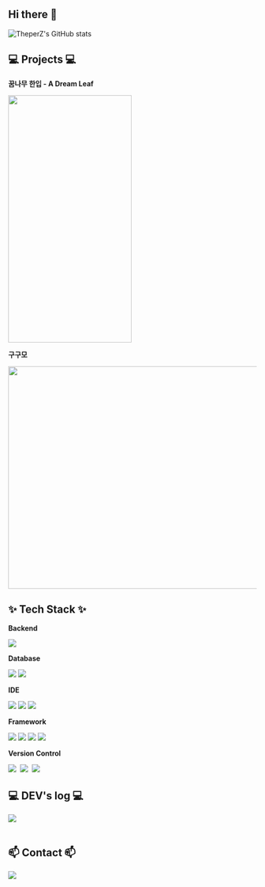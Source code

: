 ## Hi there 👋

<!--
**TheperZ/TheperZ** is a ✨ _special_ ✨ repository because its `README.md` (this file) appears on your GitHub profile.

Here are some ideas to get you started:

- 🔭 I’m currently working on ...
- 🌱 I’m currently learning ...
- 👯 I’m looking to collaborate on ...
- 🤔 I’m looking for help with ...
- 💬 Ask me about ...
- 📫 How to reach me: ...
- 😄 Pronouns: ...
- ⚡ Fun fact: ...
-->

![TheperZ's GitHub stats](https://github-readme-stats.vercel.app/api?username=TheperZ&hide=contribs,prs)

## 💻 Projects 💻
  <p><strong> 꿈나무 한입 - A Dream Leaf </strong></p>
  <img src="https://github.com/SunEom/a-Dream-Leaf/assets/75257785/0959f7f6-5659-4bda-8681-7ff4b1b111f0" width="250" height="500"/>
  <p><strong> 구구모 </strong><p>
  <img src="https://github.com/gugumo-service/gugumo_frontend/assets/96280450/a25dc9db-e28d-4310-b252-21f14b9147b9" width="750" height="450">

## ✨ Tech Stack ✨
<p><strong>Backend</strong></p>
<div>
    <img src="https://img.shields.io/badge/Java-007396?style=for-the-badge&logo=Java&logoColor=white">
</div>
<p><strong>Database</strong></p>
<div>
    <img src="https://img.shields.io/badge/MySQL-4479A1?style=for-the-badge&logo=MySQL&logoColor=white">
    <img src="https://img.shields.io/badge/PostgreSQL-4169E1?style=for-the-badge&logo=PostgreSQL&logoColor=white"> 
</div>
<p><strong>IDE</strong></p>
<div>
    <img src="https://img.shields.io/badge/IntelliJ-000000?style=for-the-badge&logo=IntelliJ IDEA&logoColor=white">
    <img src="https://camo.githubusercontent.com/c891389a25d8399ac59099761b21a8b84fb064a40b486792b10df9413cf6293b/68747470733a2f2f696d672e736869656c64732e696f2f62616467652f56697375616c25323053747564696f2d3543324439312e7376673f7374796c653d666f722d7468652d6261646765266c6f676f3d76697375616c2d73747564696f266c6f676f436f6c6f723d7768697465">
    <img src="https://img.shields.io/badge/VIM-019733?style=for-the-badge&logo=Vim&logoColor=white"> 
</div>
<p><strong>Framework</strong></p>
<div>
    <img src="https://img.shields.io/badge/Spring-6DB33F?style=for-the-badge&logo=Spring&logoColor=white"> 
    <img src="https://img.shields.io/badge/Spring Boot-6DB33F?style=for-the-badge&logo=spring boot&logoColor=white">
    <img src="https://img.shields.io/badge/Spring Data JPA-6DB33F?style=for-the-badge&logo=spring boot&logoColor=white"> 
    <img src="https://img.shields.io/badge/QueryDSL-4479A1?style=for-the-badge">
</div>
<p><strong>Version Control</strong></p>
<div>
  <img src="https://img.shields.io/badge/git-F05033.svg?style=for-the-badge&logo=git&logoColor=white" />&nbsp
  <img src="https://img.shields.io/badge/github-181717.svg?style=for-the-badge&logo=github&logoColor=white" />&nbsp
  <img src="https://img.shields.io/badge/Notion-F3F3F3.svg?style=for-the-badge&logo=notion&logoColor=black" />&nbsp
</div>


## 💻 DEV's log 💻
<div style="display:flex; flex-direction:row;">
    <a href="https://runawayfromlazy.tistory.com">
        <img src="https://img.shields.io/badge/Tistory-000000?style=for-the-badge&logo=Tistory&logoColor=white"> 
    </a>
  
</div><br>

## 📫 Contact 📫
  <a href="mailto:ckdgh7884@gmail.com">
    <img src="https://img.shields.io/badge/ckdgh7884@gmail.com-D14836?style=for-the-badge&logo=gmail&logoColor=white"/>
  </a>
